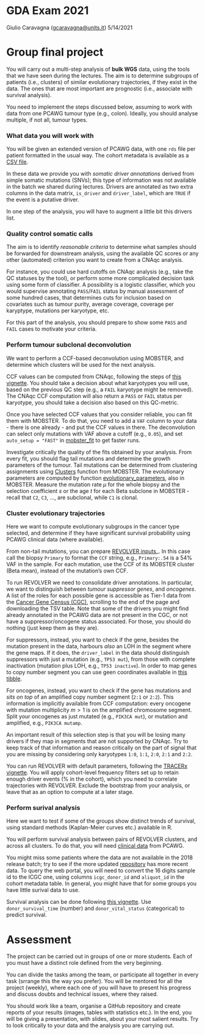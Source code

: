 GDA Exam 2021
================
Giulio Caravagna (<gcaravagna@units.it>)
5/14/2021

# Group final project

You will carry out a multi-step analysis of **bulk WGS** data, using the
tools that we have seen during the lectures. The aim is to determine
subgroups of patients (i.e., clusters) of similar evolutionary
trajectories, if they exist in the data. The ones that are most
important are prognostic (i.e., associate with survival analysis).

You need to implement the steps discussed below, assuming to work with
data from one PCAWG tumour type (e.g., colon). Ideally, you should
analyse multiple, if not all, tumour types.

### What data you will work with

You will be given an extended version of PCAWG data, with one `rds` file
per patient formatted in the usual way. The cohort metadata is available
as a [CSV
file](https://www.dropbox.com/s/97fqh6lt0g8qf5f/pcawg_icgc_cohort.csv?dl=0).

In these data we provide you with *somatic driver annotations* derived
from simple somatic mutations (SNVs); this type of information was not
available in the batch we shared during lectures. Drivers are annotated
as two extra columns in the data matrix, `is_driver` and `driver_label`,
which are `TRUE` if the event is a putative driver.

In one step of the analysis, you will have to augment a little bit this
drivers list.

### Quality control somatic calls

The aim is to identify *reasonable criteria* to determine what samples
should be forwarded for downstream analysis, using the available QC
scores or any other (automated) criterion you want to create from a
CNAqc analysis.

For instance, you could use hard cutoffs on CNAqc analysis (e.g., take
the QC statuses by the tool), or perform some more complicated decision
task using some form of classifier. A possibility is a logistic
classifier, which you would supervise annotating `PASS`/`FAIL` status by
manual assessment of some hundred cases, that determines cuts for
inclusion based on covariates such as tumour purity, average coverage,
coverage per karyptype, mutations per karyotype, etc.

For this part of the analysis, you should prepare to show some `PASS`
and `FAIL` cases to motivate your criteria.

### Perform tumour subclonal deconvolution

We want to perform a CCF-based deconvolution using MOBSTER, and
determine which clusters will be used for the next analysis.

CCF values can be computed from CNAqc, following the steps of [this
vignette](https://caravagnalab.github.io/CNAqc/articles/a4_ccf_computation.html).
You should take a decision about what karyotypes you will use, based on
the previous QC step (e.g., a `FAIL` karyotype might be removed). The
CNAqc CCF computation will also return a `PASS` or `FAIL` status per
karyotype, you should take a decision also based on this QC-metric.

Once you have selected CCF values that you consider reliable, you can
fit them with MOBSTER. To do that, you need to add a `VAF` column to
your data - there is one already - and put the CCF values in there. The
deconvolution can select only mutations with VAF above a cutoff (e.g.,
`0.05`), and set `auto_setup = "FAST"` in
[mobster\_fit](https://caravagnalab.github.io/mobster/reference/mobster_fit.html)
to get faster runs.

Investigate critically the quality of the fits obtained by your
analysis. From every fit, you should flag tail mutations and determine
the growth parameters of the tumour. Tail mutations can be determined
from clustering assignments using
[Clusters](https://caravagnalab.github.io/mobster/reference/Clusters.html)
function from MOBSTER. The evolutionary parameters are computed by
function
[evolutionary\_parameters](https://caravagnalab.github.io/mobster/reference/evolutionary_parameters.html),
also in MOBSTER. Measure the mutation rate *μ* for the whole biopsy and
the selection coefficient *s* or the age *t* for each Beta subclone in
MOBSTER - recall that `C2`, `C3`, …, are subclonal, while `C1` is
clonal.

### Cluster evolutionary trajectories

Here we want to compute evolutionary subgroups in the cancer type
selected, and determine if they have significant survival probability
using PCAWG clinical data (where available).

From non-tail mutations, you can prepare [REVOLVER
inputs](https://caravagnalab.github.io/revolver/articles/Input_formats.html)\_.
In this case call the biopsy `Primary` to format the `CCF` string, e.g.,
`Primary:.54` is a 54% VAF in the sample. For each mutation, use the CCF
of its MOBSTER cluster (Beta mean), instead of the mutation’s own CCF.

To run REVOLVER we need to consolidate driver annotations. In
particular, we want to distinguish between *tumour suppressor genes*,
and *oncogenes*. A list of the roles for each possible gene is
accessible as Tier-1 data from the [Cancer Gene Census
(CGC)](https://cancer.sanger.ac.uk/census), scrolling to the end of the
page and downloading the TSV table. Note that some of the drivers you
might find already annotated in the PCAWG data are not present in the
CGC, or not have a suppressor/oncogene status associated. For those, you
should do nothing (just keep them as they are).

For suppressors, instead, you want to check if the gene, besides the
mutation present in the data, harbours *also* an LOH in the segment
where the gene maps. If it does, the `driver_label` in the data should
distinguish suppressors with just a mutation (e.g., `TP53 mut`), from
those with complete inactivation (mutation plus LOH, e.g.,
`TP53 inactive`). In order to map genes to copy number segment you can
use geen coordinates available in [this
tibble](https://github.com/Militeee/rcongas/blob/master/data/hg19_gene_coordinates.rda).

For oncogenes, instead, you want to check if the gene has mutations and
*sits on top* of an amplified copy number segment (`2:1` or `2:2`). This
information is implicitly available from CCF computation: every oncogene
with mutation multiplicity *m* &gt; 1 is on the amplified chromosome
segment. Split your oncogenes as just mutated (e.g., `PIK3CA mut`), or
mutation and amplified, e.g., `PIK3CA mutamp`.

An important result of this selection step is that you will be losing
many drivers if they map in segments that are not supported by CNAqc.
Try to keep track of that information and reason critically on the part
of signal that you are missing by considering only karyotypes `1:0`,
`1:1`, `2:0`, `2:1` and `2:2`.

You can run REVOLVER with default parameters, following the [TRACERx
vignette](https://github.com/caravagn/revolver.misc/blob/master/vignette_TRACERx_Hanjani_et_al/vignette_TRACERx_Hanjani_et_al.md).
You will apply cohort-level frequency filters set up to retain enough
driver events (% in the cohort), which you need to correlate
trajectories with REVOLVER. Exclude the bootstrap from your analysis, or
leave that as an option to compute at a later stage.

### Perform surival analysis

Here we want to test if some of the groups show distinct trends of
survival, using standard methods (Kaplan-Meier curves etc.) available in
R.

You will perform survival analysis between pairs of REVOLVER clusters,
and across all clusters. To do that, you will need [clinical
data](https://dcc.icgc.org/api/v1/download?fn=/PCAWG/clinical_and_histology/pcawg_donor_clinical_August2016_v9.xlsx)
from PCAWG.

You might miss some patients where the data are not available in the
2018 release batch; try to see if the more updated
[repository](https://dcc.icgc.org/) has more recent data. To query the
web portal, you will need to convert the 16 digits sample id to the ICGC
one, using columns `icgc_donor_id` and `aliquot_id` in the cohort
metadata table. In general, you might have that for some groups you have
little surival data to use.

Survival analysis can be done following [this
vignette](https://github.com/caravagn/revolver.misc/blob/master/vignette_survival_Breast_Yates_et_al/vignette_survival_Breast_Yates_et_al.md).
Use `donor_survival_time` (number) and `donor_vital_status`
(categorical) to predict survival.

# Assessment

The project can be carried out in groups of one or more students. Each
of you must have a distinct role defined from the very beginning.

You can divide the tasks among the team, or participate all together in
every task (srrange this the way you prefer). You will be mentored for
all the project (weekly), where each one of you will have to present his
progress and discuss doubts and technical issues, where they raised.

You should work like a team, organise a GitHub repository and create
reports of your results (images, tables with statistics etc.). In the
end, you will be giving a presentation, with slides, about your most
salient results. Try to look critically to your data and the analysis
you are carrying out.
